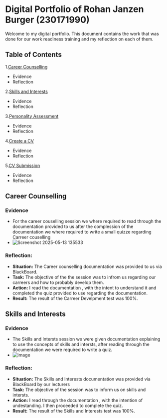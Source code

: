 # Digital Portfolio of Rohan Janzen Burger (230171990)
Welcome to my digital portfolio. This document contains the work that was done for our work readiness training
and my reflection on each of them.

## Table of Contents
1.[Career Counselling](#career_counselling)
  - Evidence
  - Reflection

2.[Skills and Interests](#skills_and_interests)
  - Evidence
  - Reflection

3.[Personality Assessment](#personality_assessment)
  - Evidence
  - Reflection

4.[Create a CV](#create_a_cv)
  - Evidence
  - Reflection

5.[CV Submission](#cv_submission)
  - Evidence
  - Reflection

## Career Counselling
### Evidence
- For the career couselling session we where required to read through the documentation provided to us
  after the complession of the documentation we where required to write a small quizze regarding Carreer couselling
- ![Screenshot 2025-05-13 135533](https://github.com/user-attachments/assets/b04b190c-09d4-424e-9c36-8e604c92c462)

### Reflection:
- **Situation:** The Career counselling documentation was provided to us via BlackBoard.
- **Task:** The objective of the the session was to infrom us regarding our carreers and how to probably develop them.
- **Action:** I read the documentation , with the intent to understand it and completed the quiz provided to use regarding the documentation.
- **Result:** The result of the Carreer Develpment test was 100%.

## Skills and Interests
### Evidence
- The Skills and Intersts session we were given documentation explaining to use the concepts of skills
  and intersts, after reading through the documentation we were required to write a quiz.
- ![image](https://github.com/user-attachments/assets/40322456-71ae-4b79-9d94-65089002d017)

### Reflection:
- **Situation:** The Skills and Interests documentation was provided via BlackBoard by our lecturers 
- **Task:** The objective of the session was to inform us on skills and intersts.
- **Action:** I read through the documentation , with the intention of undestanding. I then proceeded to complete the quiz.
- **Result:** The result of the Skills and Interests test was 100%.

